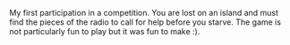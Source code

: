 My first participation in a competition. You are lost on an island and must find the pieces of the radio to call for help before you starve. The game is not particularly fun to play but it was fun to make :).